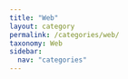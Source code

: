 ```yaml
---
title: "Web"
layout: category
permalink: /categories/web/
taxonomy: Web
sidebar:
  nav: "categories"
---
```

